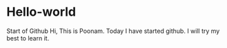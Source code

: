 # Hello-world
Start  of Github
Hi, 
This is Poonam. Today I have started github. I will try my best to learn it.
